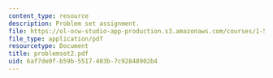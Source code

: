```yaml
---
content_type: resource
description: Problem set assignment.
file: https://ol-ocw-studio-app-production.s3.amazonaws.com/courses/1-571-structural-analysis-and-control-spring-2004/6af7de0fb59b5517403b7c92848902b4_problemset2.pdf
file_type: application/pdf
resourcetype: Document
title: problemset2.pdf
uid: 6af7de0f-b59b-5517-403b-7c92848902b4
---
```

